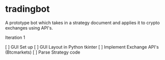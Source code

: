 # tradingbot
A prototype bot which takes in a strategy document and applies it to crypto exchanges using API's.

Iteration 1

[ ] GUI Set up
[ ] GUI Layout in Python tkinter
[ ] Implement Exchange API's (Btcmarkets)
[ ] Parse Strategy code
